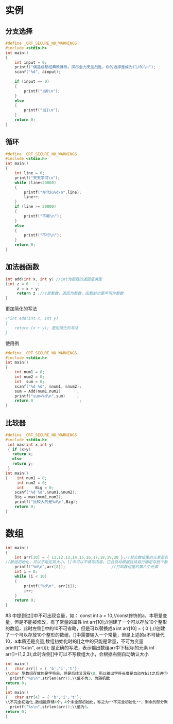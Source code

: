 # 实例
## 分支选择
```c
#define _CRT_SECURE_NO_WARNINGS
#include <stdio.h>
int main()
{
	int input = 0;
	printf("偶遇成都经典款胖熊，拼尽全力无法战胜，你的选择是成为(1/0)\n");
	scanf("%d", &input);
	
	if (input == 0)
	{ 
		printf("当0\n");
	}
	else
	{
		printf("当1\n");
	}
	return 0;
}
```
## 循环
```c
#define _CRT_SECURE_NO_WARNINGS
#include <stdio.h>
int	main()
{
	int line = 0;
	printf("天天学习\n");
	while (line<20000) 
	{  
		printf("写代码%d\n",line);
		line++;
	}
	if (line >= 20000)
	{
		printf("不赖\n");
	}
	else 
	{
		printf("不行\n");
	}
	return 0;
}
```
## 加法器函数
```c
int add(int x, int y) //int为函数的返回值类型
{int z = 0    ;
	 z = x + y;
	 return z ;//z是整数，返回为整数，函数前也要声明为整数
}
```
更加简化的写法
```c
/*int add(int x, int y)
{
	return (x + y); 更加简化的写法
}
```
使用例
```c
#define _CRT_SECURE_NO_WARNINGS
#include <stdio.h>
int main()
{
	int num1 = 0;
	int num2 = 0;
	int  sum = 0;
	scanf("%d %d", &num1, &num2);
	sum = Add(num1,num2)       ;
	printf("sum=%d\n",sum)     ;
	return 0                    ;
}
```
## 比较器
```c
#define _CRT_SECURE_NO_WARNINGS
#include <stdio.h>
 int max(int x,int y)
 { if (x>y)
   return x;
   else
   return y;
 }
int main()
{    int num1 = 0;
     int num2 = 0;
     int     Big = 0;
    scanf("%d %d",&num1,&num2);
    Big = max(num1,num2);
    printf("比较大的是%d\n",Big);
    return 0;
}
```

# 数组
```c
int main()
{
	int arr[10] = { 11,12,13,14,15,16,17,18,19,20 };//其实数组里的元素是有隐藏的排序下标的，从0开始
//数组初始化，可以不指定其大小，[]中可以不填写内容，它会自动根据后续自行确定存放个数
	printf("%d\n",arr[8]);                    //打印数组里的第八个元素 
	int i = 0;
	while (i < 10)
	{
		printf("%d\n", arr[i]);  
		i++;
	}
	return 0;
}
```
#3 中提到过[]中不可出现变量，如：
const int a = 10;//const修饰的a，本职是变量，但是不能被修改，有了常量的属性
int arr[10];//创建了一个可以存放10个整形的数组，此时左侧[]中的10不可省略，但是可以替换成a
int arr[10] = { 0 };//创建了一个可以存放10个整形的数组，[]中需要输入一个常量，但是上述的a不可替代10，a本质还是变量,数组初始化时的[]之中的只能是常量，不可为变量
printf("%d\n", arr[i]); 是正确的写法，表示输出数组arr中下标为i的元素
int arr[]={1,2,3};此时左侧[]中可以不写数组大小，会根据右侧自动确认大小
```c
int main()
{   char arr[] = { 'b','i','t'};
\\char 型数组存放的是字符串，但是后续又没有\0，所以输出字符长度是自动在bit之后进行检索寻找\0,找到后的长度为输出的字符串长度，为随机值
  printf("%s\n",strlen(arr));\\值不为3，为随机数
return 0；
}
int main()
{   char arr[4] = { 'b','i','t'};
\\不完全初始化,数组能存储4个，4个未全部初始化，称之为**不完全初始化**，剩余的部分默认初始化为0，，又因为数字0与\0的ASII码值是相同的，字符串长度仍然为3
  printf("%s\n",strlen(arr));\\值为3，
return 0；
}
```

